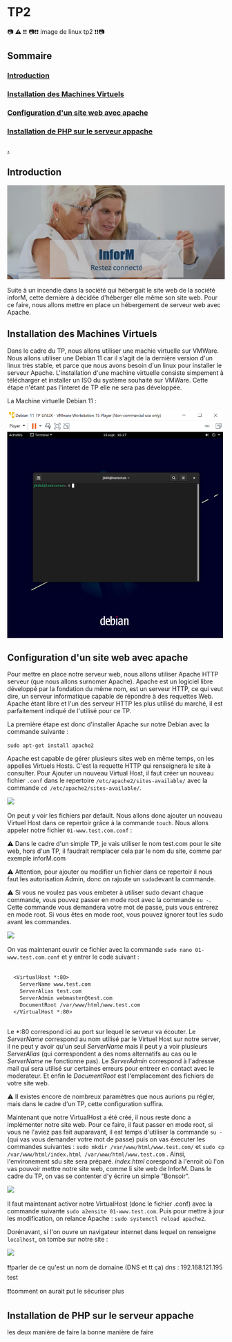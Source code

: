 # TP2
📷 ⚠️ ❗️❗️ 
📷❗️❗️  image de linux tp2  ❗️❗️📷


## Sommaire



### [Introduction](https://github.com/LBROCHARD/TP_Linux/blob/main/TP2.md#introduction-1)

### [Installation des Machines Virtuels](https://github.com/LBROCHARD/TP_Linux/blob/main/TP2.md#installation-des-machines-virtuels-1)

### [Configuration d'un site web avec apache](https://github.com/LBROCHARD/TP_Linux/blob/main/TP2.md#configuration-dun-site-web-avec-apache-1)

### [Installation de PHP sur le serveur appache](https://github.com/LBROCHARD/TP_Linux/blob/main/TP2.md#installation-de-php-sur-le-serveur-appache-1)

### [.]()





## Introduction

![](https://github.com/LBROCHARD/TP_Linux/blob/main/images/002%20infoM.png)

Suite à un incendie dans la société qui hébergait le site web de la société inforM, cette dernière à décidée d'héberger elle même son site web.
Pour ce faire, nous allons mettre en place un hébergement de serveur web avec Apache.


## Installation des Machines Virtuels

Dans le cadre du TP, nous allons utiliser une machie virtuelle sur VMWare. 
Nous allons utiliser une Debian 11 car il s'agit de la dernière version d'un linux très stable, et parce que nous avons besoin d'un linux pour installer le serveur Apache.
L'installation d'une machine virtuelle consiste simpement à télécharger et installer un ISO du système souhaité sur VMWare. Cette étape n'étant pas l'interet de TP elle ne sera pas développée.

La Machine virtuelle Debian 11 :

<img src="https://github.com/LBROCHARD/TP_Linux/blob/main/images/004%20vm%20debian.png" width="500"/>

## Configuration d'un site web avec apache

Pour mettre en place notre serveur web, nous allons utiliser Apache HTTP serveur (que nous allons surnomer Apache). 
Apache est un logiciel libre développé par la fondation du même nom, est un serveur HTTP, ce qui veut dire, un serveur informatique capable de répondre à des requettes Web.
Apache étant libre et l'un des serveur HTTP les plus utilisé du marché, il est parfaitement indiqué de l'utilisé pour ce TP.

La première étape est donc d'installer Apache sur notre Debian avec la commande suivante :

```sudo apt-get install apache2```

Apache est capable de gérer plusieurs sites web en même temps, on les appelles Virtuels Hosts. C'est la requette HTTP qui renseignera le site à consulter.
Pour Ajouter un nouveau Virtual Host, il faut créer un nouveau fichier `.conf` dans le repertoire `/etc/apache2/sites-available/` avec la commande `cd /etc/apache2/sites-available/`.

<img src="https://github.com/LBROCHARD/TP_Linux/blob/main/images2/2%20contenue%20cd%20etc-apache-sites%20available%20.png"/>

On peut y voir les fichiers par default. Nous allons donc ajouter un nouveau Virtuel Host dans ce repertoir grâce à la commande `touch`.
Nous allons appeler notre fichier `01-www.test.com.conf` :

⚠️ Dans le cadre d'un simple TP, je vais utiliser le nom test.com pour le site web, hors d'un TP, il faudrait remplacer cela par le nom du site, comme par exemple inforM.com

⚠️ Attention, pour ajouter ou modifier un fichier dans ce repertoir il nous faut les autorisation Admin, donc on rajoute un `sudo`devant la commande.

⚠️ Si vous ne voulez pas vous embeter à utiliser sudo devant chaque commande, vous pouvez passer en mode root avec la commande `su -`. Cette commande vous demandera votre mot de passe, puis vous entrerez en mode root. Si vous êtes en mode root, vous pouvez ignorer tout les sudo avant les commandes.

<img src="https://github.com/LBROCHARD/TP_Linux/blob/main/images2/3%20sudo%20touch.png"/>

On vas maintenant ouvrir ce fichier avec la commande `sudo nano 01-www.test.com.conf` et y entrer le code suivant :

<pre>
<code>
  &lt;VirtualHost *:80&gt;
    ServerName www.test.com
    ServerAlias test.com
    ServerAdmin webmaster@test.com
    DocumentRoot /var/www/html/www.test.com
  &lt;/VirtualHost *:80&gt;
</code>
</pre>

Le \*:80 correspond ici au port sur lequel le serveur va écouter. 
Le *ServerName* correspond au nom utilisé par le Virtuel Host sur notre server, il ne peut y avoir qu'un seul *ServerName* mais il peut y a voir plusieurs *ServerAlias* (qui correspondent a des noms alternatifs au cas ou le *ServerName* ne fonctionne pas).
Le *ServerAdmin* correspond à l'adresse mail qui sera utilisé sur certaines erreurs pour entreer en contact avec le moderateur.
Et enfin le *DocumentRoot* est l'emplacement des fichiers de votre site web.

⚠️ Il existes encore de nombreux paramètres que nous aurions pu régler, mais dans le cadre d'un TP, cette configuration suffira.

Maintenant que notre VirtualHost a été créé, il nous reste donc a implémenter notre site web.
Pour ce faire, il faut passer en mode root, si vous ne l'aviez pas fait auparavant, il est temps d'utiliser la commande `su -` (qui vas vous demander votre mot de passe)
puis on vas éxecuter les commandes suivantes : `sudo mkdir /var/www/html/www.test.com/` et `sudo cp /var/www/html/index.html /var/www/html/www.test.com` .
Ainsi, l'environement sdu site sera préparé. *index.html* corespond à l'enroit où l'on vas pouvoir mettre notre site web, comme li site web de InforM. Dans le cadre du TP, on vas se contenter d'y écrire un simple "Bonsoir".

<img src="https://github.com/LBROCHARD/TP_Linux/blob/main/images2/4%20html%20bonsoir.png" width="500"/>

Il faut maintenant activer notre VirtualHost (donc le fichier .conf) avec la commande suivante `sudo a2ensite 01-www.test.com`.
Puis pour mettre à jour les modification, on relance Apache : `sudo systemctl reload apache2`. 

Dorénavant, si l'on ouvre un navigateur internet dans lequel on renseigne `localhost`, on tombe sur notre site :

<img src="https://github.com/LBROCHARD/TP_Linux/blob/main/images2/5localhost.png" width="500"/>




❗️❗️parler de ce qu'est un nom de domaine (DNS et tt ça)
dns :
192.168.121.195 test

❗️❗️comment on aurait put le sécuriser plus


## Installation de PHP sur le serveur appache

les deux manière de faire 
la bonne manière de faire 


